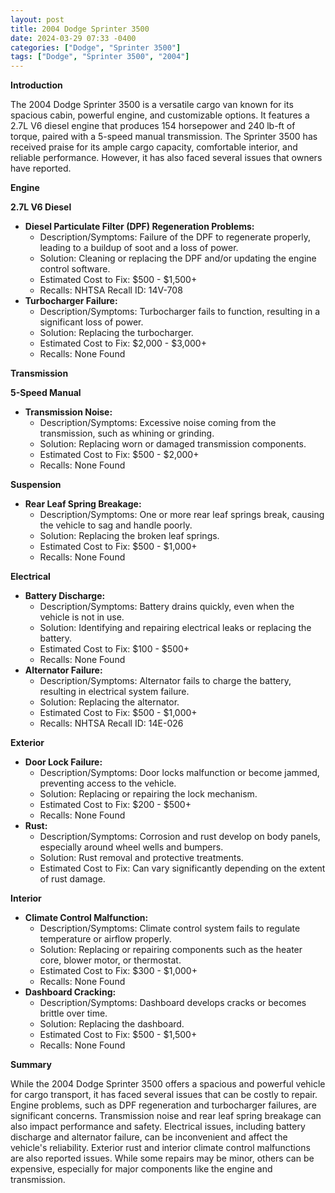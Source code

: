 ```yaml
---
layout: post
title: 2004 Dodge Sprinter 3500
date: 2024-03-29 07:33 -0400
categories: ["Dodge", "Sprinter 3500"]
tags: ["Dodge", "Sprinter 3500", "2004"]
---
```

**Introduction**

The 2004 Dodge Sprinter 3500 is a versatile cargo van known for its spacious cabin, powerful engine, and customizable options. It features a 2.7L V6 diesel engine that produces 154 horsepower and 240 lb-ft of torque, paired with a 5-speed manual transmission. The Sprinter 3500 has received praise for its ample cargo capacity, comfortable interior, and reliable performance. However, it has also faced several issues that owners have reported.

**Engine**

**2.7L V6 Diesel**

* **Diesel Particulate Filter (DPF) Regeneration Problems:**
    * Description/Symptoms: Failure of the DPF to regenerate properly, leading to a buildup of soot and a loss of power.
    * Solution: Cleaning or replacing the DPF and/or updating the engine control software.
    * Estimated Cost to Fix: $500 - $1,500+
    * Recalls: NHTSA Recall ID: 14V-708
* **Turbocharger Failure:**
    * Description/Symptoms: Turbocharger fails to function, resulting in a significant loss of power.
    * Solution: Replacing the turbocharger.
    * Estimated Cost to Fix: $2,000 - $3,000+
    * Recalls: None Found

**Transmission**

**5-Speed Manual**

* **Transmission Noise:**
    * Description/Symptoms: Excessive noise coming from the transmission, such as whining or grinding.
    * Solution: Replacing worn or damaged transmission components.
    * Estimated Cost to Fix: $500 - $2,000+
    * Recalls: None Found

**Suspension**

* **Rear Leaf Spring Breakage:**
    * Description/Symptoms: One or more rear leaf springs break, causing the vehicle to sag and handle poorly.
    * Solution: Replacing the broken leaf springs.
    * Estimated Cost to Fix: $500 - $1,000+
    * Recalls: None Found

**Electrical**

* **Battery Discharge:**
    * Description/Symptoms: Battery drains quickly, even when the vehicle is not in use.
    * Solution: Identifying and repairing electrical leaks or replacing the battery.
    * Estimated Cost to Fix: $100 - $500+
    * Recalls: None Found
* **Alternator Failure:**
    * Description/Symptoms: Alternator fails to charge the battery, resulting in electrical system failure.
    * Solution: Replacing the alternator.
    * Estimated Cost to Fix: $500 - $1,000+
    * Recalls: NHTSA Recall ID: 14E-026

**Exterior**

* **Door Lock Failure:**
    * Description/Symptoms: Door locks malfunction or become jammed, preventing access to the vehicle.
    * Solution: Replacing or repairing the lock mechanism.
    * Estimated Cost to Fix: $200 - $500+
    * Recalls: None Found
* **Rust:**
    * Description/Symptoms: Corrosion and rust develop on body panels, especially around wheel wells and bumpers.
    * Solution: Rust removal and protective treatments.
    * Estimated Cost to Fix: Can vary significantly depending on the extent of rust damage.

**Interior**

* **Climate Control Malfunction:**
    * Description/Symptoms: Climate control system fails to regulate temperature or airflow properly.
    * Solution: Replacing or repairing components such as the heater core, blower motor, or thermostat.
    * Estimated Cost to Fix: $300 - $1,000+
    * Recalls: None Found
* **Dashboard Cracking:**
    * Description/Symptoms: Dashboard develops cracks or becomes brittle over time.
    * Solution: Replacing the dashboard.
    * Estimated Cost to Fix: $500 - $1,500+
    * Recalls: None Found

**Summary**

While the 2004 Dodge Sprinter 3500 offers a spacious and powerful vehicle for cargo transport, it has faced several issues that can be costly to repair. Engine problems, such as DPF regeneration and turbocharger failures, are significant concerns. Transmission noise and rear leaf spring breakage can also impact performance and safety. Electrical issues, including battery discharge and alternator failure, can be inconvenient and affect the vehicle's reliability. Exterior rust and interior climate control malfunctions are also reported issues. While some repairs may be minor, others can be expensive, especially for major components like the engine and transmission.
